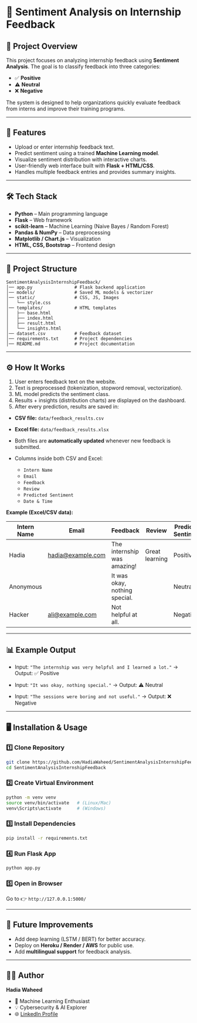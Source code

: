 # 🎯 Sentiment Analysis on Internship Feedback

## 📌 Project Overview

This project focuses on analyzing internship feedback using **Sentiment Analysis**. The goal is to classify feedback into three categories:

* ✅ **Positive**
* ⚠️ **Neutral**
* ❌ **Negative**

The system is designed to help organizations quickly evaluate feedback from interns and improve their training programs.

---

## 🚀 Features

* Upload or enter internship feedback text.
* Predict sentiment using a trained **Machine Learning model**.
* Visualize sentiment distribution with interactive charts.
* User-friendly web interface built with **Flask + HTML/CSS**.
* Handles multiple feedback entries and provides summary insights.

---

## 🛠️ Tech Stack

* **Python** – Main programming language
* **Flask** – Web framework
* **scikit-learn** – Machine Learning (Naive Bayes / Random Forest)
* **Pandas & NumPy** – Data preprocessing
* **Matplotlib / Chart.js** – Visualization
* **HTML, CSS, Bootstrap** – Frontend design

---

## 📂 Project Structure

```
SentimentAnalysisInternshipFeedback/
│── app.py                # Flask backend application
│── models/               # Saved ML models & vectorizer
│── static/               # CSS, JS, Images
│   └── style.css
│── templates/            # HTML templates
│   ├── base.html
│   ├── index.html
│   ├── result.html
│   └── insights.html
│── dataset.csv           # Feedback dataset
│── requirements.txt      # Project dependencies
│── README.md             # Project documentation
```

---

## ⚙️ How It Works

1. User enters feedback text on the website.
2. Text is preprocessed (tokenization, stopword removal, vectorization).
3. ML model predicts the sentiment class.
4. Results + insights (distribution charts) are displayed on the dashboard.
5.  After every prediction, results are saved in:

  * **CSV file:** `data/feedback_results.csv`
  * **Excel file:** `data/feedback_results.xlsx`

* Both files are **automatically updated** whenever new feedback is submitted.

* Columns inside both CSV and Excel:

  * `Intern Name`
  * `Email`
  * `Feedback`
  * `Review`
  * `Predicted Sentiment`
  * `Date & Time`

**Example (Excel/CSV data):**

| Intern Name | Email                                         | Feedback                      | Review         | Predicted Sentiment | Date & Time         |
| ----------- | --------------------------------------------- | ----------------------------- | -------------- | ------------------- | ------------------- |
| Hadia       | [hadia@example.com](mailto:hadia@example.com) | The internship was amazing!   | Great learning | Positive            | 2025-09-06 12:45:23 |
| Anonymous   |                                               | It was okay, nothing special. |                | Neutral             | 2025-09-06 12:46:11 |
| Hacker        | [ali@example.com](mailto:ali@example.com)     | Not helpful at all.           |                | Negative            | 2025-09-06 12:47:02 |

---

## 📊 Example Output

* Input: `"The internship was very helpful and I learned a lot."`
  → Output: ✅ Positive

* Input: `"It was okay, nothing special."`
  → Output: ⚠️ Neutral

* Input: `"The sessions were boring and not useful."`
  → Output: ❌ Negative

---

## 🖥️ Installation & Usage

### 1️⃣ Clone Repository

```bash
git clone https://github.com/HadiaWaheed/SentimentAnalysisInternshipFeedback.git
cd SentimentAnalysisInternshipFeedback
```

### 2️⃣ Create Virtual Environment

```bash
python -m venv venv
source venv/bin/activate   # (Linux/Mac)
venv\Scripts\activate      # (Windows)
```

### 3️⃣ Install Dependencies

```bash
pip install -r requirements.txt
```

### 4️⃣ Run Flask App

```bash
python app.py
```

### 5️⃣ Open in Browser

Go to 👉 `http://127.0.0.1:5000/`

---

## 📌 Future Improvements

* Add deep learning (LSTM / BERT) for better accuracy.
* Deploy on **Heroku / Render / AWS** for public use.
* Add **multilingual support** for feedback analysis.

---

## 👩‍💻 Author

**Hadia Waheed**

* 🚀 Machine Learning Enthusiast
* 💡 Cybersecurity & AI Explorer
* 🌐 [LinkedIn Profile](https://www.linkedin.com/in/hadia-waheed-1647892aa?utm_source=share&utm_campaign=share_via&utm_content=profile&utm_medium=ios_app)


